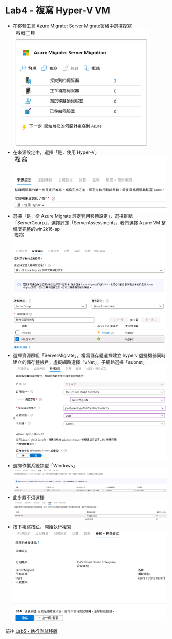 # Lab4 - 複寫 Hyper-V VM
- 在移轉工具 Azure Migrate: Server Migrate窗格中選擇複寫<br>
![GITHUB](https://github.com/BrianHsing/Azure-Migrate/blob/master/hyper-v/image/replicationClick.PNG "replicationClick")<br>
- 在來源設定中，選擇「是，使用 Hyper-V」<br>
![GITHUB](https://github.com/BrianHsing/Azure-Migrate/blob/master/hyper-v/image/replicationSetting1.PNG "replicationSetting1")<br>
- 選擇「是，從 Azure Migrate 評定套用移轉設定」，選擇群組「ServerGourp」，選擇評定「ServerAssessment」，我們選擇 Azure VM 整備度完整的win2k16-ap<br>
![GITHUB](https://github.com/BrianHsing/Azure-Migrate/blob/master/hyper-v/image/replicationSetting2.PNG "replicationSetting2")<br>
- 選擇資源群組「ServerMigrate」，複寫儲存體選擇建立 hyperv 虛擬機器同時建立的儲存體帳戶，虛擬網路選擇「vNet」，子網路選擇「subnet」<br>
![GITHUB](https://github.com/BrianHsing/Azure-Migrate/blob/master/hyper-v/image/replicationSetting3.PNG "replicationSetting3")<br>
- 選擇作業系統類型「Windows」<br>
![GITHUB](https://github.com/BrianHsing/Azure-Migrate/blob/master/hyper-v/image/replicationSetting4.PNG "replicationSetting4")<br>
- 此步驟不須選擇<br>
![GITHUB](https://github.com/BrianHsing/Azure-Migrate/blob/master/hyper-v/image/replicationSetting5.PNG "replicationSetting5")<br>
- 按下複寫按鈕，開始執行複寫<br>
![GITHUB](https://github.com/BrianHsing/Azure-Migrate/blob/master/hyper-v/image/replicationSetting6.PNG "replicationSetting6")<br>

前往 [Lab5 - 執行測試移轉](https://github.com/BrianHsing/Azure-Migrate/blob/master/hyper-v/Lab5.md)<br>